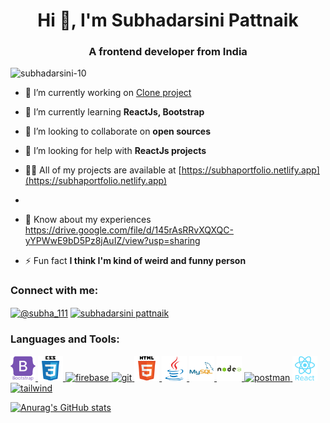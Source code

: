 <h1 align="center">Hi 👋, I'm Subhadarsini Pattnaik</h1>
<h3 align="center">A frontend developer from India</h3>

<p align="left"> <img src="https://komarev.com/ghpvc/?username=subhadarsini-10&label=Profile%20views&color=0e75b6&style=flat" alt="subhadarsini-10" /> </p>


- 🔭 I’m currently working on [Clone project](https://github.com/Subhadarsini-10/Whatsapp-clone)

- 🌱 I’m currently learning **ReactJs, Bootstrap**

- 👯 I’m looking to collaborate on **open sources**

- 🤝 I’m looking for help with **ReactJs projects**

- 👨‍💻 All of my projects are available at [https://subhaportfolio.netlify.app](https://subhaportfolio.netlify.app)
- 
- 📄 Know about my experiences https://drive.google.com/file/d/145rAsRRvXQXQC-yYPWwE9bD5Pz8jAuIZ/view?usp=sharing

- ⚡ Fun fact **I think I'm kind of weird and funny person**

<h3 align="left">Connect with me:</h3>
<p align="left">
<a href="https://twitter.com/@subha_111" target="blank"><img align="center" src="https://raw.githubusercontent.com/rahuldkjain/github-profile-readme-generator/master/src/images/icons/Social/twitter.svg" alt="@subha_111" height="30" width="40" /></a>
<a href="https://linkedin.com/in/subhadarsini pattnaik" target="blank"><img align="center" src="https://raw.githubusercontent.com/rahuldkjain/github-profile-readme-generator/master/src/images/icons/Social/linked-in-alt.svg" alt="subhadarsini pattnaik" height="30" width="40" /></a>
</p>

<h3 align="left">Languages and Tools:</h3>
<p align="left"> <a href="https://getbootstrap.com" target="_blank" rel="noreferrer"> <img src="https://raw.githubusercontent.com/devicons/devicon/master/icons/bootstrap/bootstrap-plain-wordmark.svg" alt="bootstrap" width="40" height="40"/> </a> <a href="https://www.w3schools.com/css/" target="_blank" rel="noreferrer"> <img src="https://raw.githubusercontent.com/devicons/devicon/master/icons/css3/css3-original-wordmark.svg" alt="css3" width="40" height="40"/> </a> <a href="https://firebase.google.com/" target="_blank" rel="noreferrer"> <img src="https://www.vectorlogo.zone/logos/firebase/firebase-icon.svg" alt="firebase" width="40" height="40"/> </a> <a href="https://git-scm.com/" target="_blank" rel="noreferrer"> <img src="https://www.vectorlogo.zone/logos/git-scm/git-scm-icon.svg" alt="git" width="40" height="40"/> </a> <a href="https://www.w3.org/html/" target="_blank" rel="noreferrer"> <img src="https://raw.githubusercontent.com/devicons/devicon/master/icons/html5/html5-original-wordmark.svg" alt="html5" width="40" height="40"/> </a> <a href="https://www.java.com" target="_blank" rel="noreferrer"> <img src="https://raw.githubusercontent.com/devicons/devicon/master/icons/java/java-original.svg" alt="java" width="40" height="40"/> </a> <a href="https://www.mysql.com/" target="_blank" rel="noreferrer"> <img src="https://raw.githubusercontent.com/devicons/devicon/master/icons/mysql/mysql-original-wordmark.svg" alt="mysql" width="40" height="40"/> </a> <a href="https://nodejs.org" target="_blank" rel="noreferrer"> <img src="https://raw.githubusercontent.com/devicons/devicon/master/icons/nodejs/nodejs-original-wordmark.svg" alt="nodejs" width="40" height="40"/> </a> <a href="https://postman.com" target="_blank" rel="noreferrer"> <img src="https://www.vectorlogo.zone/logos/getpostman/getpostman-icon.svg" alt="postman" width="40" height="40"/> </a> <a href="https://reactjs.org/" target="_blank" rel="noreferrer"> <img src="https://raw.githubusercontent.com/devicons/devicon/master/icons/react/react-original-wordmark.svg" alt="react" width="40" height="40"/> </a> <a href="https://tailwindcss.com/" target="_blank" rel="noreferrer"> <img src="https://www.vectorlogo.zone/logos/tailwindcss/tailwindcss-icon.svg" alt="tailwind" width="40" height="40"/> </a> </p>

[![Anurag's GitHub stats](https://github-readme-stats.vercel.app/api?username=Subhadarsini-10)](https://github.com/anuraghazra/github-readme-stats)
